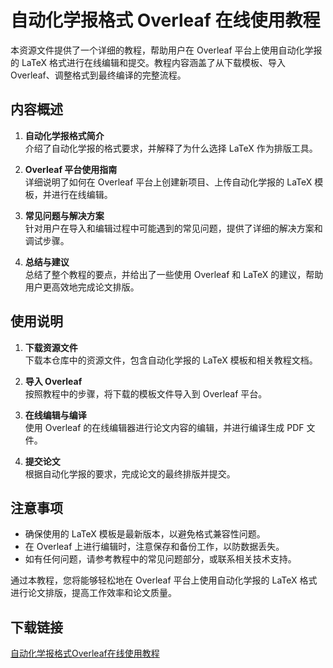 # 自动化学报格式 Overleaf 在线使用教程

本资源文件提供了一个详细的教程，帮助用户在 Overleaf 平台上使用自动化学报的 LaTeX 格式进行在线编辑和提交。教程内容涵盖了从下载模板、导入 Overleaf、调整格式到最终编译的完整流程。

## 内容概述

1. **自动化学报格式简介**  
   介绍了自动化学报的格式要求，并解释了为什么选择 LaTeX 作为排版工具。

2. **Overleaf 平台使用指南**  
   详细说明了如何在 Overleaf 平台上创建新项目、上传自动化学报的 LaTeX 模板，并进行在线编辑。

3. **常见问题与解决方案**  
   针对用户在导入和编辑过程中可能遇到的常见问题，提供了详细的解决方案和调试步骤。

4. **总结与建议**  
   总结了整个教程的要点，并给出了一些使用 Overleaf 和 LaTeX 的建议，帮助用户更高效地完成论文排版。

## 使用说明

1. **下载资源文件**  
   下载本仓库中的资源文件，包含自动化学报的 LaTeX 模板和相关教程文档。

2. **导入 Overleaf**  
   按照教程中的步骤，将下载的模板文件导入到 Overleaf 平台。

3. **在线编辑与编译**  
   使用 Overleaf 的在线编辑器进行论文内容的编辑，并进行编译生成 PDF 文件。

4. **提交论文**  
   根据自动化学报的要求，完成论文的最终排版并提交。

## 注意事项

- 确保使用的 LaTeX 模板是最新版本，以避免格式兼容性问题。
- 在 Overleaf 上进行编辑时，注意保存和备份工作，以防数据丢失。
- 如有任何问题，请参考教程中的常见问题部分，或联系相关技术支持。

通过本教程，您将能够轻松地在 Overleaf 平台上使用自动化学报的 LaTeX 格式进行论文排版，提高工作效率和论文质量。

## 下载链接

[自动化学报格式Overleaf在线使用教程](https://pan.quark.cn/s/f31264c9ea35)